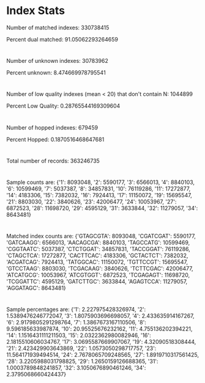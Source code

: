 # Index Stats
Number of matched indexes: 330738415

Percent dual matched: 91.05062293264659
#
Number of unknown indexes: 30783962

Percent unknown: 8.474669978795541
#
Number of low quality indexes (mean < 20) that don't contain N: 1044899

Percent Low Quality: 0.28765544169309604
#
Number of hopped indexes: 679459

Percent Hopped: 0.1870516468647681
#
Total number of records: 363246735

#
Sample counts are: {'1': 8093048, '2': 5590177, '3': 6566013, '4': 8840103, '6': 10599469, '7': 5037387, '8': 34857831, '10': 76119286, '11': 17272877, '14': 4183306, '15': 7382032, '16': 7924413, '17': 11150072, '19': 15695547, '21': 8803030, '22': 3840626, '23': 42006477, '24': 10053967, '27': 6872523, '28': 11698720, '29': 4595129, '31': 3633844, '32': 11279057, '34': 8643481}
#
Matched index counts are: {'GTAGCGTA': 8093048, 'CGATCGAT': 5590177, 'GATCAAGG': 6566013, 'AACAGCGA': 8840103, 'TAGCCATG': 10599469, 'CGGTAATC': 5037387, 'CTCTGGAT': 34857831, 'TACCGGAT': 76119286, 'CTAGCTCA': 17272877, 'CACTTCAC': 4183306, 'GCTACTCT': 7382032, 'ACGATCAG': 7924413, 'TATGGCAC': 11150072, 'TGTTCCGT': 15695547, 'GTCCTAAG': 8803030, 'TCGACAAG': 3840626, 'TCTTCGAC': 42006477, 'ATCATGCG': 10053967, 'ATCGTGGT': 6872523, 'TCGAGAGT': 11698720, 'TCGGATTC': 4595129, 'GATCTTGC': 3633844, 'AGAGTCCA': 11279057, 'AGGATAGC': 8643481}
#
Sample percentages are: {'1': 2.227975428326974, '2': 1.5389476246772047, '3': 1.8075903696698057, '4': 2.433635914167267, '6': 2.9179805291298764, '7': 1.3867673167110506, '8': 9.596185633987874, '10': 20.95525676232162, '11': 4.755136202394221, '14': 1.1516431111211503, '15': 2.0322362980082946, '16': 2.1815510606034767, '17': 3.0695587669907067, '19': 4.32090518308444, '21': 2.423429903643869, '22': 1.0573050298717757, '23': 11.564171939494514, '24': 2.7678065709248565, '27': 1.8919710317561425, '28': 3.2205988031798825, '29': 1.2650159126688365, '31': 1.0003789848241857, '32': 3.1050676890461246, '34': 2.3795068660424437}


